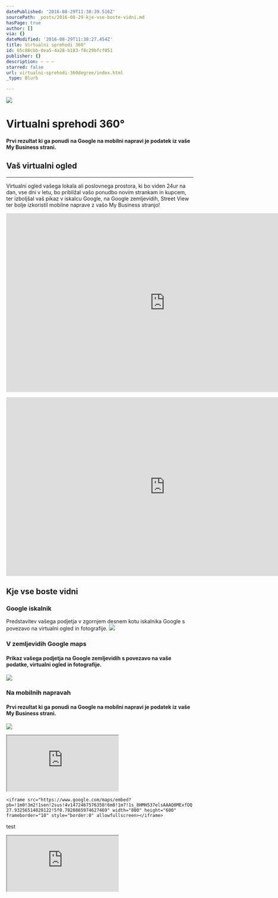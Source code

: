 ```yaml
---
datePublished: '2016-08-29T11:38:39.516Z'
sourcePath: _posts/2016-08-29-kje-vse-boste-vidni.md
hasPage: true
author: []
via: {}
dateModified: '2016-08-29T11:38:27.454Z'
title: Virtualni sprehodi 360°
id: 65c88cbb-0ea5-4a28-b183-f8c29bfcf051
publisher: {}
description: – – –
starred: false
url: virtualni-sprehodi-360degree/index.html
_type: Blurb

---
```

![](https://the-grid-user-content.s3-us-west-2.amazonaws.com/80601619-750b-4dde-af0f-65fca0cf1b1c.jpg)

# Virtualni sprehodi 360°

#### Prvi rezultat ki ga ponudi na Google na mobilni napravi je podatek iz vaše My Business strani.

## Vaš virtualni ogled

-- -- --

Virtualni ogled vašega lokala ali poslovnega prostora, ki bo viden 24ur na dan, vse dni v letu, bo približal vašo ponudbo novim strankam in kupcem, ter izboljšal vaš pikaz v iskalcu Google, na Google zemljevidih, Street View ter bolje izkoristil mobilne naprave z vašo My Business stranjo!

<iframe src="https://cdn.embedly.com/widgets/media.html?src=https%3A%2F%2Fwww.youtube.com%2Fembed%2FkMWxBpM-MSA%3Ffeature%3Doembed&amp;url=http%3A%2F%2Fwww.youtube.com%2Fwatch%3Fv%3DkMWxBpM-MSA&amp;image=https%3A%2F%2Fi.ytimg.com%2Fvi%2FkMWxBpM-MSA%2Fhqdefault.jpg&amp;key=b7d04c9b404c499eba89ee7072e1c4f7&amp;type=text%2Fhtml&amp;schema=youtube" width="854" height="480" scrolling="no" frameborder="0" allowfullscreen="" style=""></iframe>

> 

<iframe src="https://cdn.embedly.com/widgets/media.html?src=https%3A%2F%2Fwww.youtube.com%2Fembed%2F9CLYaukFmMw%3Ffeature%3Doembed&amp;url=http%3A%2F%2Fwww.youtube.com%2Fwatch%3Fv%3D9CLYaukFmMw&amp;image=https%3A%2F%2Fi.ytimg.com%2Fvi%2F9CLYaukFmMw%2Fhqdefault.jpg&amp;key=b7d04c9b404c499eba89ee7072e1c4f7&amp;type=text%2Fhtml&amp;schema=youtube" width="854" height="480" scrolling="no" frameborder="0" allowfullscreen="" style=""></iframe>

## Kje vse boste vidni

### **Google iskalnik**

Predstavitev vašega podjetja v zgornjem desnem kotu iskalnika Google s povezavo na virtualni ogled in fotografije.
![](https://the-grid-user-content.s3-us-west-2.amazonaws.com/42dc2696-e2cc-4240-98d8-bcb9f56d8e93.jpg)

### **V zemljevidih Google maps**

#### Prikaz vašega podjetja na Google zemljevidih s povezavo na vaše podatke, virtualni ogled in fotografije.
![](https://the-grid-user-content.s3-us-west-2.amazonaws.com/19718f96-eed8-411d-a21f-48e0aa769bad.jpg)

### **Na mobilnih napravah**

#### Prvi rezultat ki ga ponudi na Google na mobilni napravi je podatek iz vaše My Business strani.
![](https://the-grid-user-content.s3-us-west-2.amazonaws.com/a2808a98-3d9e-4695-812f-b746ee80b6f7.jpg)

<iframe src="https://the-grid.github.io/ed-userhtml/?g=eJwlkMtuwyAQRX_FsC-GAQaI4lReVMomqvIFlR3jhwSxZZy6_fuSZjGLOTp3pLnHqV-b6Iu03io6btuSDmW57zsb5nkInt3mWMZmSaWPre_el7YiInIiIxCR_J1AeiSivoUyoNBog1JbgtFmy2Tjy54vZy2ND6mu6yu_fPz0n1cCz3inNDNcKm2NA26VUgQ6IZnVSjujLUcEDkT24JAZtA5cdgE1SqL6NzDMSdCohbJgBQDRPWfG5lOY8wohj6PFPnXbWFHLOS1GPw3jVlF8Lv-Pt_Pa-bWiIoO0_QZf0Rc6ZNCEMO_9I4R0W72_n47lq63TH_4KVu8" style=""></iframe>

    <iframe src="https://www.google.com/maps/embed?pb=!1m0!3m2!1sen!2sus!4v1472467576358!6m8!1m7!1s_8HMH537elsAAAQ0MExfOQ!2m2!1d45.70345879208444!2d13.85459758066202!3f296.76892945826563!4f-27.93256514828122!5f0.7820865974627469" width="800" height="600" frameborder="10" style="border:0" allowfullscreen></iframe>

test

<iframe src="https://the-grid.github.io/ed-userhtml/?g=eJwlkM1ugzAQhF8F-15j1uu_KKTiUCmXqMoTVBBsQLIDwqS0b1-nOcxhRt-sNHuc_NpGV6T1VtNx25Z0KMt939kwz0Nw7DbHMrZLKl3sXP--dDWpIiciAqmSuxNIj0Twu0INqLTUSkhDVDSZ0pn4MufLWQrtQmqa5sovHz_-80rgWe9RMs0FSqMtcIOIBPpKMCNRWi0NVwo4EOHBKqaVsWAzC0oqQdC_gWZWgFSyQgOmAiDSc6ZNPqVyHxVkWVrsU7-NNUXOaTG6aRi3moqn-R_ezWvv1ppmn7bf4Gr6Sg45aEOYd_8IId1W5-6nY_l61ukPrGpWtw" style=""></iframe>